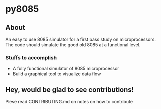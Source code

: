 # py8085
## About
An easy to use 8085 simulator for a first pass study on microprocessors. The code should simulate the good old 8085 at a functional level.

### Stuffs to accomplish
- A fully functional simulator of 8085 microprocessor
- Build a graphical tool to visualize data flow

## Hey, would be glad to see contributions!
Plese read CONTRIBUTING.md on notes on how to contribute
